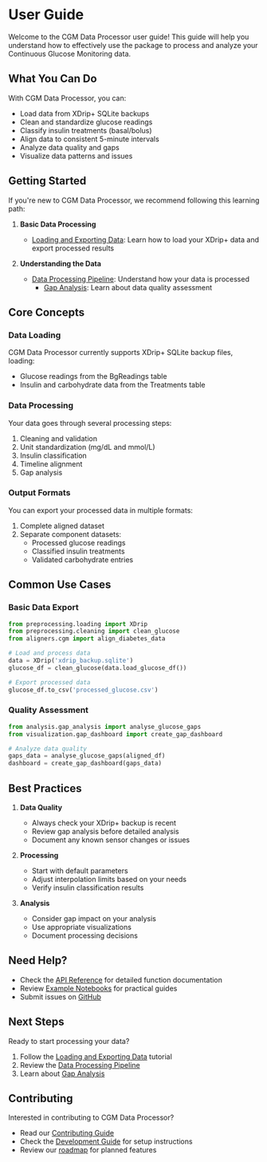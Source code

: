 # User Guide

Welcome to the CGM Data Processor user guide! This guide will help you understand how to effectively use the package to process and analyze your Continuous Glucose Monitoring data.

## What You Can Do

With CGM Data Processor, you can:

- Load data from XDrip+ SQLite backups
- Clean and standardize glucose readings
- Classify insulin treatments (basal/bolus)
- Align data to consistent 5-minute intervals
- Analyze data quality and gaps
- Visualize data patterns and issues

## Getting Started

If you're new to CGM Data Processor, we recommend following this learning path:

1. **Basic Data Processing**
    - [Loading and Exporting Data](tutorials/load_and_export_data.md): Learn how to load your XDrip+ data and export processed results

2. **Understanding the Data**
    - [Data Processing Pipeline](concepts/processing_pipeline.md): Understand how your data is processed
      - [Gap Analysis](concepts/gap_analysis.md): Learn about data quality assessment

## Core Concepts

### Data Loading
CGM Data Processor currently supports XDrip+ SQLite backup files, loading:

- Glucose readings from the BgReadings table
- Insulin and carbohydrate data from the Treatments table

### Data Processing
Your data goes through several processing steps:

1. Cleaning and validation
2. Unit standardization (mg/dL and mmol/L)
3. Insulin classification
4. Timeline alignment
5. Gap analysis

### Output Formats
You can export your processed data in multiple formats:

1. Complete aligned dataset
2. Separate component datasets:
   - Processed glucose readings
   - Classified insulin treatments
   - Validated carbohydrate entries

## Common Use Cases

### Basic Data Export

```python
from preprocessing.loading import XDrip
from preprocessing.cleaning import clean_glucose
from aligners.cgm import align_diabetes_data

# Load and process data
data = XDrip('xdrip_backup.sqlite')
glucose_df = clean_glucose(data.load_glucose_df())

# Export processed data
glucose_df.to_csv('processed_glucose.csv')
```

### Quality Assessment
```python
from analysis.gap_analysis import analyse_glucose_gaps
from visualization.gap_dashboard import create_gap_dashboard

# Analyze data quality
gaps_data = analyse_glucose_gaps(aligned_df)
dashboard = create_gap_dashboard(gaps_data)
```

## Best Practices

1. **Data Quality**
    - Always check your XDrip+ backup is recent
    - Review gap analysis before detailed analysis
    - Document any known sensor changes or issues

2. **Processing**
    - Start with default parameters
    - Adjust interpolation limits based on your needs
    - Verify insulin classification results

3. **Analysis**
    - Consider gap impact on your analysis
    - Use appropriate visualizations
    - Document processing decisions

## Need Help?

- Check the [API Reference](../api-reference/index.md) for detailed function documentation
- Review [Example Notebooks](tutorials/load_and_export_data.md) for practical guides
- Submit issues on [GitHub](https://github.com/Warren8824/cgm-data-processor/issues)

## Next Steps

Ready to start processing your data?

1. Follow the [Loading and Exporting Data](tutorials/load_and_export_data.md) tutorial
2. Review the [Data Processing Pipeline](concepts/processing_pipeline.md)
3. Learn about [Gap Analysis](concepts/gap_analysis.md)

## Contributing

Interested in contributing to CGM Data Processor?

- Read our [Contributing Guide](../development/contributing.md)
- Check the [Development Guide](../development/contributing.md) for setup instructions
- Review our [roadmap](../development/roadmap.md) for planned features